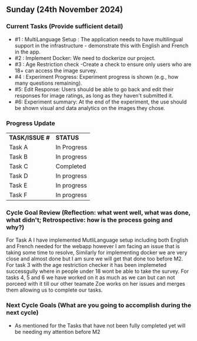 ## Sunday (24th November 2024)



### Current Tasks (Provide sufficient detail)
  * #1 : MultiLanguage Setup : The application needs to have multilingual support in the infrastructure - demonstrate this with English and French in the app.
  * #2 : Implement Docker: We need to dockerize our project.
  * #3 : Age Restriction check -Create a check to ensure only users who are 18+ can access the image survey.
  * #4 : Experiment Progress: Experiment progress is shown (e.g., how many questions remaining).
  * #5: Edit Response: Users should be able to go back and edit their responses for image ratings, as long as they haven't submitted it.
  * #6: Experiment summary: At the end of the experiment, the use should be shown visual and data analytics on the images they chose.



### Progress Update 
<table>
    <tr>
        <td><strong>TASK/ISSUE #</strong>
        </td>
        <td><strong>STATUS</strong>
        </td>
    </tr>
    <tr>
        <!-- Task/Issue # -->
        <td>Task A
        </td>
        <!-- Status -->
        <td>In Progress
        </td>
    </tr>
    <tr>
        <!-- Task/Issue # -->
        <td>Task B
        </td>
        <!-- Status -->
        <td>In progress
        </td>
    </tr>
     <tr>
        <!-- Task/Issue # -->
        <td>Task C
        </td>
        <!-- Status -->
        <td>Completed
        </td>
    </tr>
     <tr>
        <!-- Task/Issue # -->
        <td>Task D
        </td>
        <!-- Status -->
        <td>In progress
        </td>
    </tr>
    <tr>
        <!-- Task/Issue # -->
        <td>Task E
        </td>
        <!-- Status -->
        <td>In progress
        </td>
    </tr>
    <tr>
        <!-- Task/Issue # -->
        <td>Task F
        </td>
        <!-- Status -->
        <td>In progress
        </td>
    </tr>
    
    
</table>

### Cycle Goal Review (Reflection: what went well, what was done, what didn't; Retrospective: how is the process going and why?)
For Task A I have implemented MutliLanguage setup including both English and French needed for the webapp however I am facing an issue that is taking some time to resolve, Similarly for implementing docker we are very close and almost done but I am sure we will get that done too before M2. For task 3 with the age restriction checker it has been implemeted successgully where in people under 18 wont be able to take the survey. For tasks 4, 5 and 6 we have worked on it as much as we can but can not porceed with it till our other teamate Zoe works on her issues and merges them allowing us to complete our tasks. 

### Next Cycle Goals (What are you going to accomplish during the next cycle)
  * As mentioned for the Tasks that have not been fully completed yet will be needing my attention before M2
